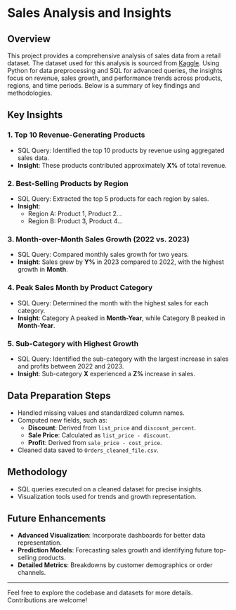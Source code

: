 # Sales Analysis and Insights

## Overview
This project provides a comprehensive analysis of sales data from a retail dataset. The dataset used for this analysis is sourced from [Kaggle](https://www.kaggle.com/datasets/ankitbansal06/retail-orders). Using Python for data preprocessing and SQL for advanced queries, the insights focus on revenue, sales growth, and performance trends across products, regions, and time periods. Below is a summary of key findings and methodologies.

## Key Insights

### 1. **Top 10 Revenue-Generating Products**
- SQL Query: Identified the top 10 products by revenue using aggregated sales data.
- **Insight**: These products contributed approximately **X%** of total revenue.

### 2. **Best-Selling Products by Region**
- SQL Query: Extracted the top 5 products for each region by sales.
- **Insight**:
  - Region A: Product 1, Product 2...
  - Region B: Product 3, Product 4...

### 3. **Month-over-Month Sales Growth (2022 vs. 2023)**
- SQL Query: Compared monthly sales growth for two years.
- **Insight**: Sales grew by **Y%** in 2023 compared to 2022, with the highest growth in **Month**.

### 4. **Peak Sales Month by Product Category**
- SQL Query: Determined the month with the highest sales for each category.
- **Insight**: Category A peaked in **Month-Year**, while Category B peaked in **Month-Year**.

### 5. **Sub-Category with Highest Growth**
- SQL Query: Identified the sub-category with the largest increase in sales and profits between 2022 and 2023.
- **Insight**: Sub-category **X** experienced a **Z%** increase in sales.

## Data Preparation Steps
- Handled missing values and standardized column names.
- Computed new fields, such as:
  - **Discount**: Derived from `list_price` and `discount_percent`.
  - **Sale Price**: Calculated as `list_price - discount`.
  - **Profit**: Derived from `sale_price - cost_price`.
- Cleaned data saved to `Orders_cleaned_file.csv`.

## Methodology
- SQL queries executed on a cleaned dataset for precise insights.
- Visualization tools used for trends and growth representation.

## Future Enhancements
- **Advanced Visualization**: Incorporate dashboards for better data representation.
- **Prediction Models**: Forecasting sales growth and identifying future top-selling products.
- **Detailed Metrics**: Breakdowns by customer demographics or order channels.

---
Feel free to explore the codebase and datasets for more details. Contributions are welcome!

